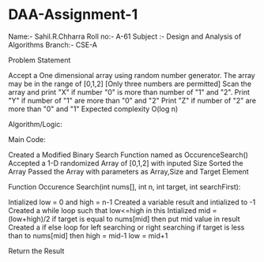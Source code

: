 # DAA-Assignment-1

Name:- Sahil.R.Chharra
Roll no:- A-61
Subject :- Design and Analysis of Algorithms
Branch:- CSE-A

Problem Statement

Accept a One dimensional array using random number generator.
The array may be in the range of [0,1,2] [Only three numbers are permitted]
Scan the array and print "X" if number "0" is more than number of "1" and "2".
Print "Y" if number of "1" are more than "0" and "2"
Print "Z" if number of "2" are more than "0" and "1"
Expected complexity O(log n)


Algorithm/Logic:

Main Code:

Created a Modified Binary Search Function named as OccurenceSearch()
Accepted a 1-D randomized Array of [0,1,2] with inputed Size
Sorted the Array
Passed the Array with parameters as Array,Size and Target Element

Function Occurence Search(int nums[], int n, int target, int searchFirst):

Intialized low = 0 and high = n-1
Created a variable result and intialized to -1
Created a while loop such that low<=high
in this Intialized mid = (low+high)/2
if target is equal to nums[mid] then
  put mid value in result
  Created a if else loop for left searching or right searching
if target is less than to nums[mid] then
  high = mid-1
  low = mid+1
  
Return the Result


